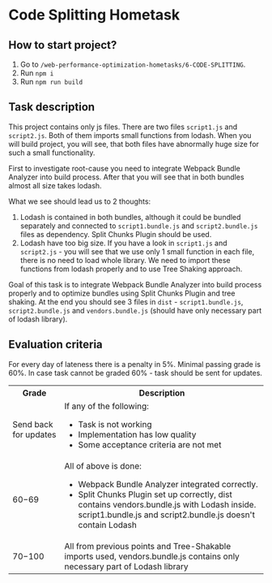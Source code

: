 # Code Splitting Hometask

## How to start project?

1. Go to `/web-performance-optimization-hometasks/6-CODE-SPLITTING`.
2. Run `npm i`
3. Run `npm run build`

## Task description
This project contains only js files. There are two files `script1.js` and `script2.js`. Both of them imports small
functions from lodash. When you will build project, you will see, that both files have abnormally huge size for such a
small functionality.

First to investigate root-cause you need to integrate Webpack Bundle Analyzer into build process. After
that you will see that in both bundles almost all size takes lodash.

What we see should lead us to 2 thoughts:

1. Lodash is contained in both bundles, although it could be bundled separately and connected to `script1.bundle.js` and
`script2.bundle.js` files as dependency. Split Chunks Plugin should be used.
2. Lodash have too big size. If you have a look in `script1.js` and `script2.js` - you will see that we use only 1 small
function in each file, there is no need to load whole library. We need to import these functions from lodash properly
and to use Tree Shaking approach.

Goal of this task is to integrate Webpack Bundle Analyzer into build process properly and to optimize bundles using
Split Chunks Plugin and tree shaking. At the end you should see 3 files in `dist` - `script1.bundle.js`,
`script2.bundle.js` and `vendors.bundle.js` (should have only necessary part of lodash library).

## Evaluation criteria
For every day of lateness there is a penalty in 5%.
Minimal passing grade is 60%. In case task cannot be graded 60% - task should be sent for updates.

<table>
  <tbody>
    <tr>
      <th>Grade</th>
      <th>Description</th>
    </tr>
    <tr>
      <td>Send back for updates</td>
      <td>If any of the following:
        <ul>
          <li>Task is not working</li>
          <li>Implementation has low quality</li>
          <li>Some acceptance criteria are not met</li>
        </ul>
      </td>
    </tr>
    <tr>
      <td>60−69</td>
      <td>All of above is done:
        <ul>
          <li>Webpack Bundle Analyzer integrated correctly.</li>
          <li>Split Chunks Plugin set up correctly, dist contains vendors.bundle.js with Lodash inside. script1.bundle.js and script2.bundle.js doesn't contain Lodash</li>
        </ul>
      </td>
    </tr>
    <tr>
      <td>70−100</td>
      <td>All from previous points and Tree-Shakable imports used, vendors.bundle.js contains only necessary part of Lodash library</td>
    </tr>
  </tbody>
</table>
